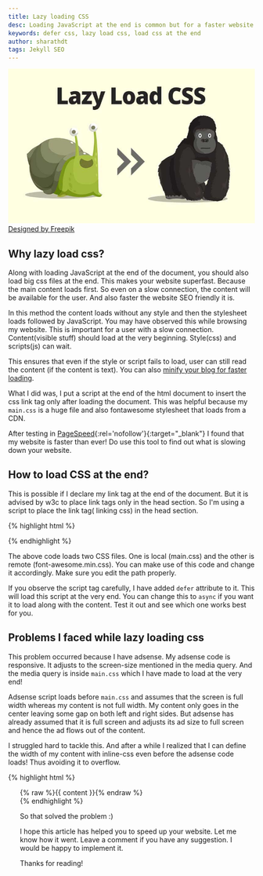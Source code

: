```yaml
---
title: Lazy loading CSS
desc: Loading JavaScript at the end is common but for a faster website one should load big CSS files at the end as well. Learn how to defer CSS loading which makes your website superfast. PageSpeed is a tool by google where you can find the website speed.
keywords: defer css, lazy load css, load css at the end
author: sharathdt
tags: Jekyll SEO
---
```


<img alt="" title="" itemprop="thumbnailUrl" src="/images/lazy-load-css-for-fast-website.jpg">
<a target="_blank" rel="nofollow" href="http://www.freepik.com/free-vector/cartoon-animals_802878.htm">Designed by Freepik</a>

## Why lazy load css?

Along with loading JavaScript at the end of the document, you should also load big css files at the end. This makes your website superfast. Because the main content loads first. So even on a slow connection, the content will be available for the user. And also faster the website SEO friendly it is.

In this method the content loads without any style and then the stylesheet loads followed by JavaScript. You may have observed this while browsing my website. This is important for a user with a slow connection. Content(visible stuff) should load at the very beginning. Style(css) and scripts(js) can wait.

This ensures that even if the style or script fails to load, user can still read the content (if the content is text). You can also [minify your blog for faster loading](/how-to-compress-html-in-jekyll).

What I did was, I put a script at the end of the html document to insert the css link tag only after loading the document. This was helpful because my ```main.css``` is a huge file and also fontawesome stylesheet that loads from a CDN.

After testing in [PageSpeed](https://developers.google.com/speed/pagespeed/insights/){:rel='nofollow'}{:target="_blank"} I found that my website is faster than ever! Do use this tool to find out what is slowing down your website.


## How to load CSS at the end?

This is possible if I declare my link tag at the end of the document. But it is advised by w3c to place link tags only in the head section. So I'm using a script to place the link tag( linking css) in the head section.

{% highlight html %}

<script defer>
var cb = function() {
var l = document.createElement('link'); l.rel = 'stylesheet';
var m = document.createElement('link'); m.rel = 'stylesheet';
l.href = '/css/main.css';
m.href = 'https://maxcdn.bootstrapcdn.com/font-awesome/4.5.0/css/font-awesome.min.css';
var h = document.getElementsByTagName('head')[0]; h.parentNode.insertBefore(l, h);
var i = document.getElementsByTagName('head')[0]; i.parentNode.insertBefore(m, i);
};
var raf = requestAnimationFrame || mozRequestAnimationFrame ||
webkitRequestAnimationFrame || msRequestAnimationFrame;
if (raf) raf(cb);
else window.addEventListener('load', cb);
</script>

{% endhighlight %}

The above code loads two CSS files. One is local (main.css) and the other is remote (font-awesome.min.css). You can make use of this code and change it accordingly. Make sure you edit the path properly.


If you observe the script tag carefully, I have added ```defer``` attribute to it. This will load this script at the very end. You can change this to ```async``` if you want it to load along with the content. Test it out and see which one works best for you.

## Problems I faced while lazy loading css

This problem occurred because I have adsense. My adsense code is responsive. It adjusts to the screen-size mentioned in the media query. And the media query is inside ```main.css``` which I have made to load at the very end!

Adsense script loads before ```main.css``` and assumes that the screen is full width whereas my content is not full width. My content only goes in the center leaving some gap on both left and right sides. But adsense has already assumed that it is full screen and adjusts its ad size to full screen and hence the ad flows out of the content.

I struggled hard to tackle this. And after a while I realized that I can define the width of my content with inline-css even before the adsense code loads! Thus avoiding it to overflow.

{% highlight html %}
  <div id="container" style="max-width:730px;padding: 0 1.5rem;margin: 0 auto;">
        <main>
         {% raw %}{{ content }}{% endraw %}
        </main>
{% endhighlight %}

So that solved the problem :)


I hope this article has helped you to speed up your website. Let me know how it went. Leave a comment if you have any suggestion. I would be happy to implement it.


Thanks for reading!